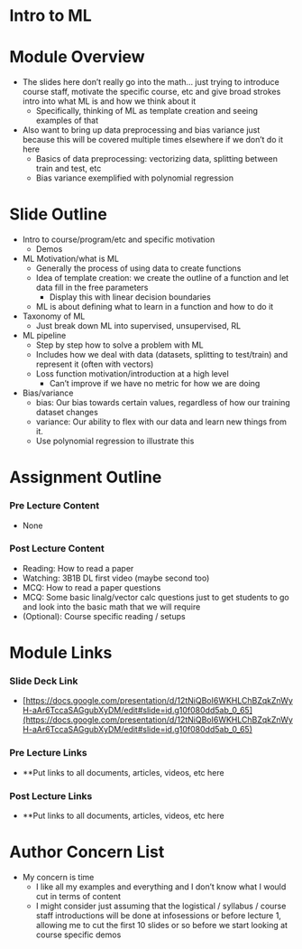 # Intro to ML

# Module Overview

- The slides here don’t really go into the math… just trying to introduce course staff, motivate the specific course, etc and give broad strokes intro into what ML is and how we think about it
    - Specifically, thinking of ML as template creation and seeing examples of that
- Also want to bring up data preprocessing and bias variance just because this will be covered multiple times elsewhere if we don’t do it here
    - Basics of data preprocessing: vectorizing data, splitting between train and test, etc
    - Bias variance exemplified with polynomial regression

# Slide Outline

- Intro to course/program/etc and specific motivation
    - Demos
- ML Motivation/what is ML
    - Generally the process of using data to create functions
    - Idea of template creation: we create the outline of a function and let data fill in the free parameters
        - Display this with linear decision boundaries
    - ML is about defining what to learn in a function and how to do it
- Taxonomy of ML
    - Just break down ML into supervised, unsupervised, RL
- ML pipeline
    - Step by step how to solve a problem with ML
    - Includes how we deal with data (datasets, splitting to test/train) and represent it (often with vectors)
    - Loss function motivation/introduction at a high level
        - Can’t improve if we have no metric for how we are doing
- Bias/variance
    - bias: Our bias towards certain values, regardless of how our training dataset changes
    - variance: Our ability to flex with our data and learn new things from it.
    - Use polynomial regression to illustrate this

# Assignment Outline

### Pre Lecture Content

- None

### Post Lecture Content

- Reading: How to read a paper
- Watching: 3B1B DL first video (maybe second too)
- MCQ: How to read a paper questions
- MCQ: Some basic linalg/vector calc questions just to get students to go and look into the basic math that we will require
- (Optional): Course specific reading / setups

# Module Links

### Slide Deck Link

- [https://docs.google.com/presentation/d/12tNiQBoI6WKHLChBZqkZnWyH-aAr6TccaSAGgubXyDM/edit#slide=id.g10f080dd5ab_0_65](https://docs.google.com/presentation/d/12tNiQBoI6WKHLChBZqkZnWyH-aAr6TccaSAGgubXyDM/edit#slide=id.g10f080dd5ab_0_65)

### Pre Lecture Links

- **Put links to all documents, articles, videos, etc here

### Post Lecture Links

- **Put links to all documents, articles, videos, etc here

# Author Concern List

- My concern is time
    - I like all my examples and everything and I don’t know what I would cut in terms of content
    - I might consider just assuming that the logistical / syllabus / course staff introductions will be done at infosessions or before lecture 1, allowing me to cut the first 10 slides or so before we start looking at course specific demos